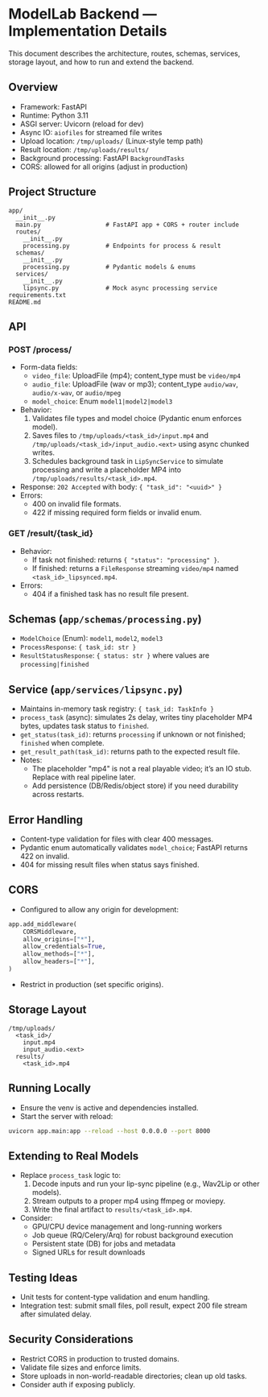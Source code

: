 # ModelLab Backend — Implementation Details

This document describes the architecture, routes, schemas, services, storage layout, and how to run and extend the backend.

## Overview
- Framework: FastAPI
- Runtime: Python 3.11
- ASGI server: Uvicorn (reload for dev)
- Async IO: `aiofiles` for streamed file writes
- Upload location: `/tmp/uploads/` (Linux-style temp path)
- Result location: `/tmp/uploads/results/`
- Background processing: FastAPI `BackgroundTasks`
- CORS: allowed for all origins (adjust in production)

## Project Structure
```
app/
  __init__.py
  main.py                  # FastAPI app + CORS + router include
  routes/
    __init__.py
    processing.py          # Endpoints for process & result
  schemas/
    __init__.py
    processing.py          # Pydantic models & enums
  services/
    __init__.py
    lipsync.py             # Mock async processing service
requirements.txt
README.md
```

## API
### POST /process/
- Form-data fields:
  - `video_file`: UploadFile (mp4); content_type must be `video/mp4`
  - `audio_file`: UploadFile (wav or mp3); content_type `audio/wav`, `audio/x-wav`, or `audio/mpeg`
  - `model_choice`: Enum `model1|model2|model3`
- Behavior:
  1. Validates file types and model choice (Pydantic enum enforces model).
  2. Saves files to `/tmp/uploads/<task_id>/input.mp4` and `/tmp/uploads/<task_id>/input_audio.<ext>` using async chunked writes.
  3. Schedules background task in `LipSyncService` to simulate processing and write a placeholder MP4 into `/tmp/uploads/results/<task_id>.mp4`.
- Response: `202 Accepted` with body: `{ "task_id": "<uuid>" }`
- Errors:
  - 400 on invalid file formats.
  - 422 if missing required form fields or invalid enum.

### GET /result/{task_id}
- Behavior:
  - If task not finished: returns `{ "status": "processing" }`.
  - If finished: returns a `FileResponse` streaming `video/mp4` named `<task_id>_lipsynced.mp4`.
- Errors:
  - 404 if a finished task has no result file present.

## Schemas (`app/schemas/processing.py`)
- `ModelChoice` (Enum): `model1`, `model2`, `model3`
- `ProcessResponse`: `{ task_id: str }`
- `ResultStatusResponse`: `{ status: str }` where values are `processing|finished`

## Service (`app/services/lipsync.py`)
- Maintains in-memory task registry: `{ task_id: TaskInfo }`
- `process_task` (async): simulates 2s delay, writes tiny placeholder MP4 bytes, updates task status to `finished`.
- `get_status(task_id)`: returns `processing` if unknown or not finished; `finished` when complete.
- `get_result_path(task_id)`: returns path to the expected result file.
- Notes:
  - The placeholder "mp4" is not a real playable video; it’s an IO stub. Replace with real pipeline later.
  - Add persistence (DB/Redis/object store) if you need durability across restarts.

## Error Handling
- Content-type validation for files with clear 400 messages.
- Pydantic enum automatically validates `model_choice`; FastAPI returns 422 on invalid.
- 404 for missing result files when status says finished.

## CORS
- Configured to allow any origin for development:
```python
app.add_middleware(
    CORSMiddleware,
    allow_origins=["*"],
    allow_credentials=True,
    allow_methods=["*"],
    allow_headers=["*"],
)
```
- Restrict in production (set specific origins).

## Storage Layout
```
/tmp/uploads/
  <task_id>/
    input.mp4
    input_audio.<ext>
  results/
    <task_id>.mp4
```

## Running Locally
- Ensure the venv is active and dependencies installed.
- Start the server with reload:
```bash
uvicorn app.main:app --reload --host 0.0.0.0 --port 8000
```

## Extending to Real Models
- Replace `process_task` logic to:
  1. Decode inputs and run your lip-sync pipeline (e.g., Wav2Lip or other models).
  2. Stream outputs to a proper mp4 using ffmpeg or moviepy.
  3. Write the final artifact to `results/<task_id>.mp4`.
- Consider:
  - GPU/CPU device management and long-running workers
  - Job queue (RQ/Celery/Arq) for robust background execution
  - Persistent state (DB) for jobs and metadata
  - Signed URLs for result downloads

## Testing Ideas
- Unit tests for content-type validation and enum handling.
- Integration test: submit small files, poll result, expect 200 file stream after simulated delay.

## Security Considerations
- Restrict CORS in production to trusted domains.
- Validate file sizes and enforce limits.
- Store uploads in non-world-readable directories; clean up old tasks.
- Consider auth if exposing publicly.
